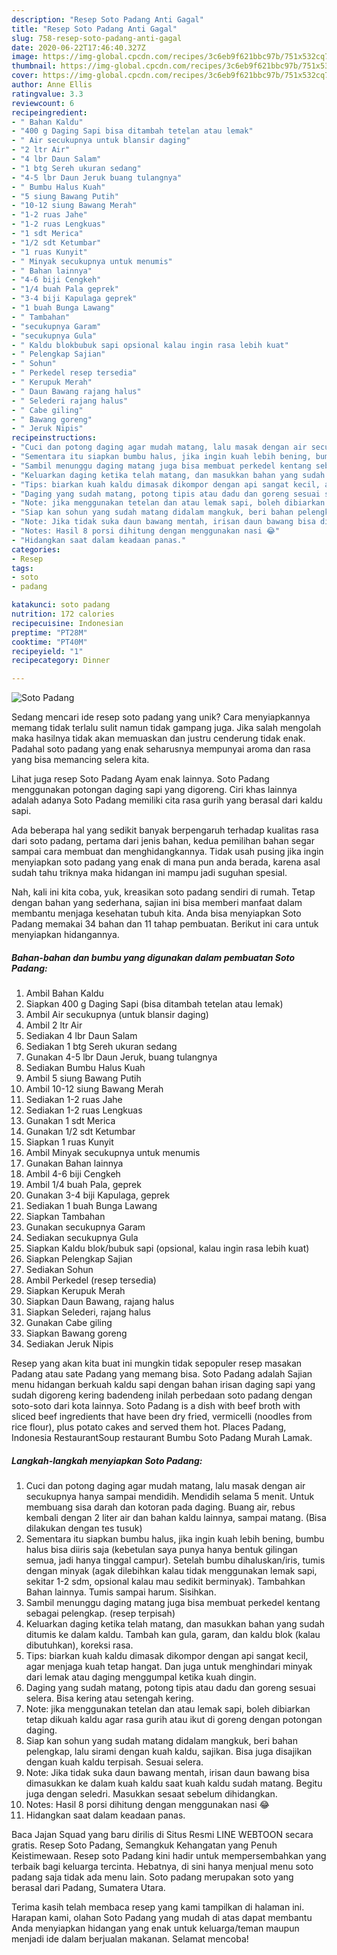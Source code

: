 ```yaml
---
description: "Resep Soto Padang Anti Gagal"
title: "Resep Soto Padang Anti Gagal"
slug: 758-resep-soto-padang-anti-gagal
date: 2020-06-22T17:46:40.327Z
image: https://img-global.cpcdn.com/recipes/3c6eb9f621bbc97b/751x532cq70/soto-padang-foto-resep-utama.jpg
thumbnail: https://img-global.cpcdn.com/recipes/3c6eb9f621bbc97b/751x532cq70/soto-padang-foto-resep-utama.jpg
cover: https://img-global.cpcdn.com/recipes/3c6eb9f621bbc97b/751x532cq70/soto-padang-foto-resep-utama.jpg
author: Anne Ellis
ratingvalue: 3.3
reviewcount: 6
recipeingredient:
- " Bahan Kaldu"
- "400 g Daging Sapi bisa ditambah tetelan atau lemak"
- " Air secukupnya untuk blansir daging"
- "2 ltr Air"
- "4 lbr Daun Salam"
- "1 btg Sereh ukuran sedang"
- "4-5 lbr Daun Jeruk buang tulangnya"
- " Bumbu Halus Kuah"
- "5 siung Bawang Putih"
- "10-12 siung Bawang Merah"
- "1-2 ruas Jahe"
- "1-2 ruas Lengkuas"
- "1 sdt Merica"
- "1/2 sdt Ketumbar"
- "1 ruas Kunyit"
- " Minyak secukupnya untuk menumis"
- " Bahan lainnya"
- "4-6 biji Cengkeh"
- "1/4 buah Pala geprek"
- "3-4 biji Kapulaga geprek"
- "1 buah Bunga Lawang"
- " Tambahan"
- "secukupnya Garam"
- "secukupnya Gula"
- " Kaldu blokbubuk sapi opsional kalau ingin rasa lebih kuat"
- " Pelengkap Sajian"
- " Sohun"
- " Perkedel resep tersedia"
- " Kerupuk Merah"
- " Daun Bawang rajang halus"
- " Selederi rajang halus"
- " Cabe giling"
- " Bawang goreng"
- " Jeruk Nipis"
recipeinstructions:
- "Cuci dan potong daging agar mudah matang, lalu masak dengan air secukupnya hanya sampai mendidih. Mendidih selama 5 menit. Untuk membuang sisa darah dan kotoran pada daging. Buang air, rebus kembali dengan 2 liter air dan bahan kaldu lainnya, sampai matang. (Bisa dilakukan dengan tes tusuk)"
- "Sementara itu siapkan bumbu halus, jika ingin kuah lebih bening, bumbu halus bisa diiris saja (kebetulan saya punya hanya bentuk gilingan semua, jadi hanya tinggal campur). Setelah bumbu dihaluskan/iris, tumis dengan minyak (agak dilebihkan kalau tidak menggunakan lemak sapi, sekitar 1-2 sdm, opsional kalau mau sedikit berminyak). Tambahkan Bahan lainnya. Tumis sampai harum. Sisihkan."
- "Sambil menunggu daging matang juga bisa membuat perkedel kentang sebagai pelengkap. (resep terpisah)"
- "Keluarkan daging ketika telah matang, dan masukkan bahan yang sudah ditumis ke dalam kaldu. Tambah kan gula, garam, dan kaldu blok (kalau dibutuhkan), koreksi rasa."
- "Tips: biarkan kuah kaldu dimasak dikompor dengan api sangat kecil, agar menjaga kuah tetap hangat. Dan juga untuk menghindari minyak dari lemak atau daging menggumpal ketika kuah dingin."
- "Daging yang sudah matang, potong tipis atau dadu dan goreng sesuai selera. Bisa kering atau setengah kering."
- "Note: jika menggunakan tetelan dan atau lemak sapi, boleh dibiarkan tetap dikuah kaldu agar rasa gurih atau ikut di goreng dengan potongan daging."
- "Siap kan sohun yang sudah matang didalam mangkuk, beri bahan pelengkap, lalu sirami dengan kuah kaldu, sajikan. Bisa juga disajikan dengan kuah kaldu terpisah. Sesuai selera."
- "Note: Jika tidak suka daun bawang mentah, irisan daun bawang bisa dimasukkan ke dalam kuah kaldu saat kuah kaldu sudah matang. Begitu juga dengan seledri. Masukkan sesaat sebelum dihidangkan."
- "Notes: Hasil 8 porsi dihitung dengan menggunakan nasi 😂"
- "Hidangkan saat dalam keadaan panas."
categories:
- Resep
tags:
- soto
- padang

katakunci: soto padang 
nutrition: 172 calories
recipecuisine: Indonesian
preptime: "PT28M"
cooktime: "PT40M"
recipeyield: "1"
recipecategory: Dinner

---
```



![Soto Padang](https://img-global.cpcdn.com/recipes/3c6eb9f621bbc97b/751x532cq70/soto-padang-foto-resep-utama.jpg)

Sedang mencari ide resep soto padang yang unik? Cara menyiapkannya memang tidak terlalu sulit namun tidak gampang juga. Jika salah mengolah maka hasilnya tidak akan memuaskan dan justru cenderung tidak enak. Padahal soto padang yang enak seharusnya mempunyai aroma dan rasa yang bisa memancing selera kita.

Lihat juga resep Soto Padang Ayam enak lainnya. Soto Padang menggunakan potongan daging sapi yang digoreng. Ciri khas lainnya adalah adanya Soto Padang memiliki cita rasa gurih yang berasal dari kaldu sapi.

Ada beberapa hal yang sedikit banyak berpengaruh terhadap kualitas rasa dari soto padang, pertama dari jenis bahan, kedua pemilihan bahan segar sampai cara membuat dan menghidangkannya. Tidak usah pusing jika ingin menyiapkan soto padang yang enak di mana pun anda berada, karena asal sudah tahu triknya maka hidangan ini mampu jadi suguhan spesial.


Nah, kali ini kita coba, yuk, kreasikan soto padang sendiri di rumah. Tetap dengan bahan yang sederhana, sajian ini bisa memberi manfaat dalam membantu menjaga kesehatan tubuh kita. Anda bisa menyiapkan Soto Padang memakai 34 bahan dan 11 tahap pembuatan. Berikut ini cara untuk menyiapkan hidangannya.

<!--inarticleads1-->

##### Bahan-bahan dan bumbu yang digunakan dalam pembuatan Soto Padang:

1. Ambil  Bahan Kaldu
1. Siapkan 400 g Daging Sapi (bisa ditambah tetelan atau lemak)
1. Ambil  Air secukupnya (untuk blansir daging)
1. Ambil 2 ltr Air
1. Sediakan 4 lbr Daun Salam
1. Sediakan 1 btg Sereh ukuran sedang
1. Gunakan 4-5 lbr Daun Jeruk, buang tulangnya
1. Sediakan  Bumbu Halus Kuah
1. Ambil 5 siung Bawang Putih
1. Ambil 10-12 siung Bawang Merah
1. Sediakan 1-2 ruas Jahe
1. Sediakan 1-2 ruas Lengkuas
1. Gunakan 1 sdt Merica
1. Gunakan 1/2 sdt Ketumbar
1. Siapkan 1 ruas Kunyit
1. Ambil  Minyak secukupnya untuk menumis
1. Gunakan  Bahan lainnya
1. Ambil 4-6 biji Cengkeh
1. Ambil 1/4 buah Pala, geprek
1. Gunakan 3-4 biji Kapulaga, geprek
1. Sediakan 1 buah Bunga Lawang
1. Siapkan  Tambahan
1. Gunakan secukupnya Garam
1. Sediakan secukupnya Gula
1. Siapkan  Kaldu blok/bubuk sapi (opsional, kalau ingin rasa lebih kuat)
1. Siapkan  Pelengkap Sajian
1. Sediakan  Sohun
1. Ambil  Perkedel (resep tersedia)
1. Siapkan  Kerupuk Merah
1. Siapkan  Daun Bawang, rajang halus
1. Siapkan  Selederi, rajang halus
1. Gunakan  Cabe giling
1. Siapkan  Bawang goreng
1. Sediakan  Jeruk Nipis


Resep yang akan kita buat ini mungkin tidak sepopuler resep masakan Padang atau sate Padang yang memang bisa. Soto Padang adalah Sajian menu hidangan berkuah kaldu sapi dengan bahan irisan daging sapi yang sudah digoreng kering badendeng inilah perbedaan soto padang dengan soto-soto dari kota lainnya. Soto Padang is a dish with beef broth with sliced beef ingredients that have been dry fried, vermicelli (noodles from rice flour), plus potato cakes and served them hot. Places Padang, Indonesia RestaurantSoup restaurant Bumbu Soto Padang Murah Lamak. 

<!--inarticleads2-->

##### Langkah-langkah menyiapkan Soto Padang:

1. Cuci dan potong daging agar mudah matang, lalu masak dengan air secukupnya hanya sampai mendidih. Mendidih selama 5 menit. Untuk membuang sisa darah dan kotoran pada daging. Buang air, rebus kembali dengan 2 liter air dan bahan kaldu lainnya, sampai matang. (Bisa dilakukan dengan tes tusuk)
1. Sementara itu siapkan bumbu halus, jika ingin kuah lebih bening, bumbu halus bisa diiris saja (kebetulan saya punya hanya bentuk gilingan semua, jadi hanya tinggal campur). Setelah bumbu dihaluskan/iris, tumis dengan minyak (agak dilebihkan kalau tidak menggunakan lemak sapi, sekitar 1-2 sdm, opsional kalau mau sedikit berminyak). Tambahkan Bahan lainnya. Tumis sampai harum. Sisihkan.
1. Sambil menunggu daging matang juga bisa membuat perkedel kentang sebagai pelengkap. (resep terpisah)
1. Keluarkan daging ketika telah matang, dan masukkan bahan yang sudah ditumis ke dalam kaldu. Tambah kan gula, garam, dan kaldu blok (kalau dibutuhkan), koreksi rasa.
1. Tips: biarkan kuah kaldu dimasak dikompor dengan api sangat kecil, agar menjaga kuah tetap hangat. Dan juga untuk menghindari minyak dari lemak atau daging menggumpal ketika kuah dingin.
1. Daging yang sudah matang, potong tipis atau dadu dan goreng sesuai selera. Bisa kering atau setengah kering.
1. Note: jika menggunakan tetelan dan atau lemak sapi, boleh dibiarkan tetap dikuah kaldu agar rasa gurih atau ikut di goreng dengan potongan daging.
1. Siap kan sohun yang sudah matang didalam mangkuk, beri bahan pelengkap, lalu sirami dengan kuah kaldu, sajikan. Bisa juga disajikan dengan kuah kaldu terpisah. Sesuai selera.
1. Note: Jika tidak suka daun bawang mentah, irisan daun bawang bisa dimasukkan ke dalam kuah kaldu saat kuah kaldu sudah matang. Begitu juga dengan seledri. Masukkan sesaat sebelum dihidangkan.
1. Notes: Hasil 8 porsi dihitung dengan menggunakan nasi 😂
1. Hidangkan saat dalam keadaan panas.


Baca Jajan Squad yang baru dirilis di Situs Resmi LINE WEBTOON secara gratis. Resep Soto Padang, Semangkuk Kehangatan yang Penuh Keistimewaan. Resep soto Padang kini hadir untuk mempersembahkan yang terbaik bagi keluarga tercinta. Hebatnya, di sini hanya menjual menu soto padang saja tidak ada menu lain. Soto padang merupakan soto yang berasal dari Padang, Sumatera Utara. 

Terima kasih telah membaca resep yang kami tampilkan di halaman ini. Harapan kami, olahan Soto Padang yang mudah di atas dapat membantu Anda menyiapkan hidangan yang enak untuk keluarga/teman maupun menjadi ide dalam berjualan makanan. Selamat mencoba!
